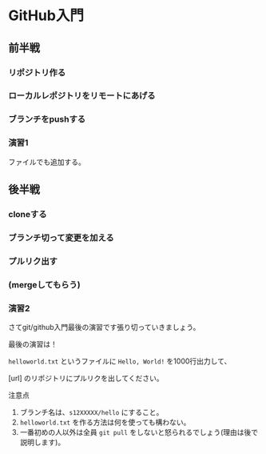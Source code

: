 # GitHub入門

## 前半戦

### リポジトリ作る

### ローカルレポジトリをリモートにあげる

### ブランチをpushする

### 演習1

ファイルでも追加する。

## 後半戦

### cloneする

### ブランチ切って変更を加える

### プルリク出す

### (mergeしてもらう)

### 演習2

さてgit/github入門最後の演習です張り切っていきましょう。

最後の演習は！

`helloworld.txt` というファイルに `Hello, World!` を1000行出力して、

[url] のリポジトリにプルリクを出してください。

注意点

1. ブランチ名は、`s12XXXXX/hello` にすること。
2. `helloworld.txt` を作る方法は何を使っても構わない。
3. 一番初めの人以外は全員 `git pull` をしないと怒られるでしょう(理由は後で説明します)。
